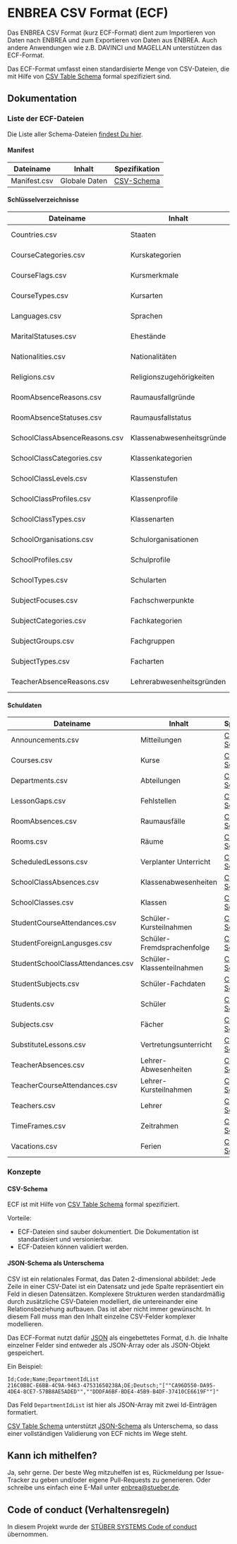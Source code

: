 # ENBREA CSV Format (ECF)

Das ENBREA CSV Format (kurz ECF-Format) dient zum Importieren von Daten nach ENBREA und zum Exportieren von Daten aus ENBREA. Auch andere Anwendungen wie z.B. DAVINCI und MAGELLAN unterstützen das ECF-Format.

Das ECF-Format umfasst einen standardisierte Menge von CSV-Dateien, die mit Hilfe von [CSV Table Schema](https://openpotato.github.io/csv-table-schema/) formal spezifiziert sind. 

## Dokumentation

### Liste der ECF-Dateien

Die Liste aller Schema-Dateien [findest Du hier](src).

#### Manifest

Dateiname                         | Inhalt                          | Spezifikation
--------------------------------- | ------------------------------- | -------------
Manifest.csv                      | Globale Daten                   | [CSV-Schema](src/ecf-manifest.csvts.json)

#### Schlüsselverzeichnisse

Dateiname                         | Inhalt                          | Spezifikation
--------------------------------- | ------------------------------- | -------------
Countries.csv                     | Staaten                         | [CSV-Schema](src/ecf-countries.csvts.json)
CourseCategories.csv              | Kurskategorien                  | [CSV-Schema](src/ecf-catalog.csvts.json)
CourseFlags.csv                   | Kursmerkmale                    | [CSV-Schema](src/ecf-catalog.csvts.json)
CourseTypes.csv                   | Kursarten                       | [CSV-Schema](src/ecf-catalog.csvts.json)
Languages.csv                     | Sprachen                        | [CSV-Schema](src/ecf-languages.csvts.json)
MaritalStatuses.csv               | Ehestände                       | [CSV-Schema](src/ecf-catalog.csvts.json)
Nationalities.csv                 | Nationalitäten                  | [CSV-Schema](src/ecf-nationalities.csvts.json)
Religions.csv                     | Religionszugehörigkeiten        | [CSV-Schema](src/ecf-catalog.csvts.json)
RoomAbsenceReasons.csv            | Raumausfallgründe               | [CSV-Schema](src/ecf-catalog.csvts.json)
RoomAbsenceStatuses.csv           | Raumausfallstatus               | [CSV-Schema](src/ecf-catalog.csvts.json)
SchoolClassAbsenceReasons.csv     | Klassenabwesenheitsgründe       | [CSV-Schema](src/ecf-catalog.csvts.json)
SchoolClassCategories.csv         | Klassenkategorien               | [CSV-Schema](src/ecf-catalog.csvts.json)
SchoolClassLevels.csv             | Klassenstufen                   | [CSV-Schema](src/ecf-catalog.csvts.json)
SchoolClassProfiles.csv           | Klassenprofile                  | [CSV-Schema](src/ecf-catalog.csvts.json)
SchoolClassTypes.csv              | Klassenarten                    | [CSV-Schema](src/ecf-catalog.csvts.json)
SchoolOrganisations.csv           | Schulorganisationen             | [CSV-Schema](src/ecf-catalog.csvts.json)
SchoolProfiles.csv                | Schulprofile                    | [CSV-Schema](src/ecf-catalog.csvts.json)
SchoolTypes.csv                   | Schularten                      | [CSV-Schema](src/ecf-catalog.csvts.json)
SubjectFocuses.csv                | Fachschwerpunkte                | [CSV-Schema](src/ecf-catalog.csvts.json)
SubjectCategories.csv             | Fachkategorien                  | [CSV-Schema](src/ecf-subject-categories.csvts.json)
SubjectGroups.csv                 | Fachgruppen                     | [CSV-Schema](src/ecf-catalog.csvts.json)
SubjectTypes.csv                  | Facharten                       | [CSV-Schema](src/ecf-catalog.csvts.json)
TeacherAbsenceReasons.csv         | Lehrerabwesenheitsgründen       | [CSV-Schema](src/ecf-catalog.csvts.json)

#### Schuldaten

Dateiname                         | Inhalt                          | Spezifikation
--------------------------------- | ------------------------------- | -------------
Announcements.csv                 | Mitteilungen                    | [CSV-Schema](src/ecf-announcements.csvts.json)
Courses.csv                       | Kurse                           | [CSV-Schema](src/ecf-courses.csvts.json)
Departments.csv                   | Abteilungen                     | [CSV-Schema](src/ecf-departments.csvts.json)
LessonGaps.csv                    | Fehlstellen                     | [CSV-Schema](src/ecf-lesson-gaps.csvts.json)
RoomAbsences.csv                  | Raumausfälle                    | [CSV-Schema](src/ecf-room-absences.csvts.json)
Rooms.csv                         | Räume                           | [CSV-Schema](src/ecf-rooms.csvts.json)
ScheduledLessons.csv              | Verplanter Unterricht           | [CSV-Schema](src/ecf-scheduled-lessons.csvts.json)
SchoolClassAbsences.csv           | Klassenabwesenheiten            | [CSV-Schema](src/ecf-schoolclass-absences.csvts.json)
SchoolClasses.csv                 | Klassen                         | [CSV-Schema](src/ecf-schoolclasses.csvts.json)
StudentCourseAttendances.csv      | Schüler-Kursteilnahmen          | [CSV-Schema](src/ecf-student-course-attendances.csvts.json)
StudentForeignLangusges.csv       | Schüler-Fremdsprachenfolge      | [CSV-Schema](src/ecf-student-foreign-languages.csvts.json)
StudentSchoolClassAttendances.csv | Schüler-Klassenteilnahmen       | [CSV-Schema](src/ecf-student-schoolclass-attendances.csvts.json)
StudentSubjects.csv               | Schüler-Fachdaten               | [CSV-Schema](src/ecf-student-subjects.csvts.json)
Students.csv                      | Schüler                         | [CSV-Schema](src/ecf-students.csvts.json)
Subjects.csv                      | Fächer                          | [CSV-Schema](src/ecf-subjects.csvts.json)
SubstituteLessons.csv             | Vertretungsunterricht           | [CSV-Schema](src/ecf-substitute-lessons.csvts.json)
TeacherAbsences.csv               | Lehrer-Abwesenheiten            | [CSV-Schema](src/ecf-teacher-absences.csvts.json)
TeacherCourseAttendances.csv      | Lehrer-Kursteilnahmen           | [CSV-Schema](src/ecf-teacher-course-attendances.csvts.json)
Teachers.csv                      | Lehrer                          | [CSV-Schema](src/ecf-teachers.csvts.json)
TimeFrames.csv                    | Zeitrahmen                      | [CSV-Schema](src/ecf-timeframes.csvts.json)
Vacations.csv                     | Ferien                          | [CSV-Schema](src/ecf-vacations.csvts.json)

### Konzepte

#### CSV-Schema

ECF ist mit Hilfe von [CSV Table Schema](https://github.com/csv-table-schema/csv-table-schema.spec) formal spezifiziert. 

Vorteile:

+ ECF-Dateien sind sauber dokumentiert. Die Dokumentation ist standardisiert und versionierbar.
+ ECF-Dateien können validiert werden.

#### JSON-Schema als Unterschema

CSV ist ein relationales Format, das Daten 2-dimensional abbildet: Jede Zeile in einer CSV-Datei ist ein Datensatz und jede Spalte repräsentiert ein Feld in diesen Datensätzen. Komplexere Strukturen werden standardmäßig durch zusätzliche CSV-Dateien modelliert, die untereinander eine Relationsbeziehung aufbauen. Das ist aber nicht immer gewünscht. In diesem Fall muss man den Inhalt einzelne CSV-Felder komplexer modellieren. 

Das ECF-Format nutzt dafür [JSON](https://www.json.org/json-de.html) als eingebettetes Format, d.h. die Inhalte einzelner Felder sind entweder als JSON-Array oder als JSON-Objekt gespeichert.

Ein Beispiel:

```
Id;Code;Name;DepartmentIdList
216C0B8C-E6BB-4C9A-9463-47531650238A;DE;Deutsch;"[""CA96D550-DA95-4DE4-8CE7-57BB8AE5ADED"",""DDDFA6BF-BDE4-45B9-B4DF-37410CE6619F""]"
```

Das Feld `DepartmentIdList` ist hier als JSON-Array mit zwei Id-Einträgen formatiert.

[CSV Table Schema](https://github.com/csv-table-schema/csv-table-schema.spec) unterstützt [JSON-Schema](https://json-schema.org/) als Unterschema, so dass einer vollständigen Validierung von ECF nichts im Wege steht.

## Kann ich mithelfen?

Ja, sehr gerne. Der beste Weg mitzuhelfen ist es, Rückmeldung per Issue-Tracker zu geben und/oder eigene Pull-Requests zu generieren. Oder schreibe uns einfach eine E-Mail unter enbrea@stueber.de.

## Code of conduct (Verhaltensregeln)

In diesem Projekt wurde der [STÜBER SYSTEMS Code of conduct](https://www.stueber.de/code-of-conduct.php) übernommen.
